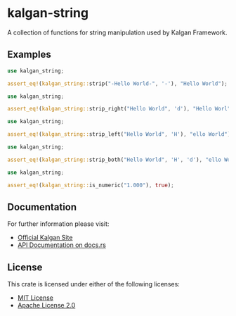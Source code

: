 # kalgan-string

A collection of functions for string manipulation used by Kalgan Framework.

## Examples
```rust
use kalgan_string;

assert_eq!(kalgan_string::strip("-Hello World-", '-'), "Hello World");
```
```rust
use kalgan_string;

assert_eq!(kalgan_string::strip_right("Hello World", 'd'), "Hello Worl");
```
```rust
use kalgan_string;

assert_eq!(kalgan_string::strip_left("Hello World", 'H'), "ello World");
```
```rust
use kalgan_string;

assert_eq!(kalgan_string::strip_both("Hello World", 'H', 'd'), "ello Worl");
```
```rust
use kalgan_string;

assert_eq!(kalgan_string::is_numeric("1.000"), true);
```
## Documentation

For further information please visit:

* [Official Kalgan Site](https://kalgan.eduardocasas.com)
* [API Documentation on docs.rs](https://docs.rs/kalgan-string)


## License

This crate is licensed under either of the following licenses:

* [MIT License](https://choosealicense.com/licenses/mit/)
* [Apache License 2.0](https://choosealicense.com/licenses/apache-2.0/)
